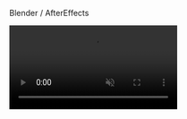 Blender / AfterEffects
<div class="video-background">
    <video autoplay loop muted playsinline>
        <source src="back.mp4" type="video/mp4">
    </video>
</div>
